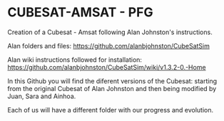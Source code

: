 # CUBESAT-AMSAT - PFG 
Creation of a Cubesat - Amsat following Alan Johnston's instructions.

Alan folders and files: https://github.com/alanbjohnston/CubeSatSim

Alan wiki instructions followed for installation: https://github.com/alanbjohnston/CubeSatSim/wiki/v1.3.2-0.-Home 


In this Github you will find the diferent versions of the Cubesat: starting from the original Cubesat of Alan Johnston and then being modified by Juan, Sara and Ainhoa.

Each of us will have a different folder with our progress and evolution.
